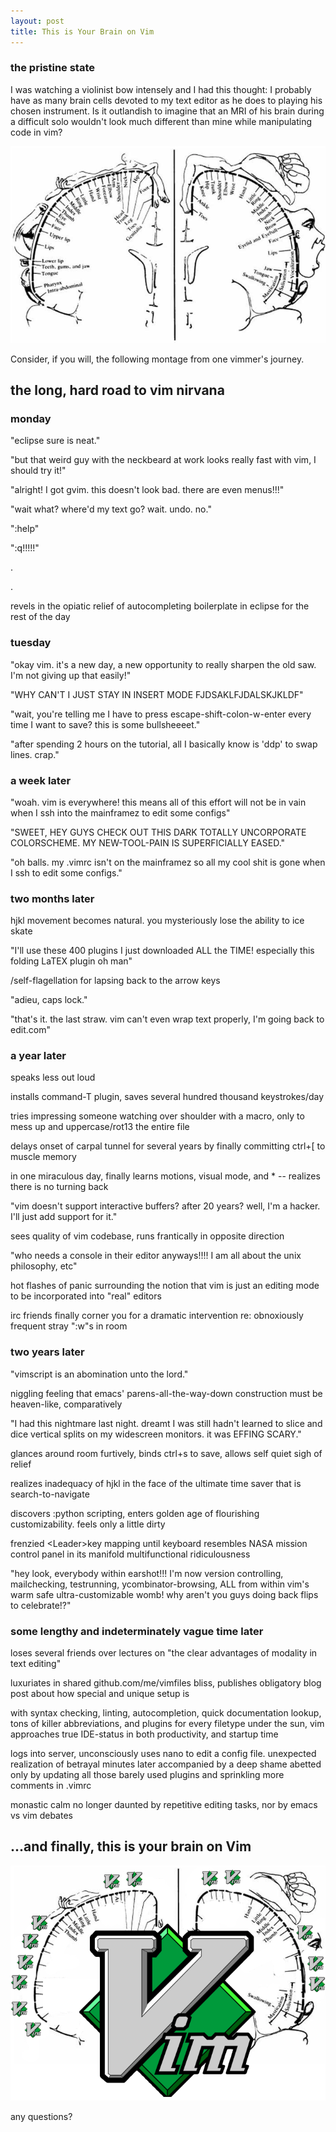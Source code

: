 ```yaml
---
layout: post
title: This is Your Brain on Vim
---
```


### the pristine state

I was watching a violinist bow intensely and I had this thought: I probably have as many brain cells devoted to my text editor as he
does to playing his chosen instrument. Is it outlandish to imagine that an MRI of his brain during a difficult solo wouldn't
look much different than mine while manipulating code in vim?

<img src="/img/brain_before.png">

Consider, if you will, the following montage from one vimmer's journey.

the long, hard road to vim nirvana
----------

### monday

"eclipse sure is neat."

"but that weird guy with the neckbeard at work looks really fast with vim, I should try it!"

"alright! I got gvim. this doesn't look bad. there are even menus!!!"

"wait what? where'd my text go? wait. undo. no."

":help"

":q!!!!!"

.

.

revels in the opiatic relief of autocompleting boilerplate in eclipse for the rest of the day

### tuesday

"okay vim. it's a new day, a new opportunity to really sharpen the old saw. I'm not giving up that easily!"

"WHY CAN'T I JUST STAY IN INSERT MODE FJDSAKLFJDALSKJKLDF"

"wait, you're telling me I have to press escape-shift-colon-w-enter every time I want to save? this is some bullsheeeet."

"after spending 2 hours on the tutorial, all I basically know is 'ddp' to swap lines. crap."

### a week later

"woah. vim is everywhere! this means all of this effort will not be in vain when I ssh into the mainframez to edit some configs"

"SWEET, HEY GUYS CHECK OUT THIS DARK TOTALLY UNCORPORATE COLORSCHEME. MY NEW-TOOL-PAIN IS SUPERFICIALLY EASED."

"oh balls. my .vimrc isn't on the mainframez so all my cool shit is gone when I ssh to edit some configs."

### two months later

hjkl movement becomes natural. you mysteriously lose the ability to ice skate

"I'll use these 400 plugins I just downloaded ALL the TIME! especially this folding LaTEX plugin oh man"

/self-flagellation for lapsing back to the arrow keys

"adieu, caps lock."

"that's it. the last straw. vim can't even wrap text properly, I'm going back to edit.com"

### a year later

speaks less out loud

installs command-T plugin, saves several hundred thousand keystrokes/day

tries impressing someone watching over shoulder with a macro, only to mess up and uppercase/rot13 the entire file

delays onset of carpal tunnel for several years by finally committing ctrl+\[ to muscle memory

in one miraculous day, finally learns motions, visual mode, and * -- realizes there is no turning back

"vim doesn't support interactive buffers? after 20 years? well, I'm a hacker. I'll just add support for it."

sees quality of vim codebase, runs frantically in opposite direction

"who needs a console in their editor anyways!!!! I am all about the unix philosophy, etc"

hot flashes of panic surrounding  the notion that vim is just an editing mode to be incorporated into "real" editors

irc friends finally corner you for a dramatic intervention re: obnoxiously frequent stray ":w"s in room

### two years later

"vimscript is an abomination unto the lord."

niggling feeling that emacs' parens-all-the-way-down construction must be heaven-like, comparatively

"I had this nightmare last night. dreamt I was still hadn't learned to slice and dice vertical splits on my widescreen monitors. it was EFFING SCARY."

glances around room furtively, binds ctrl+s to save, allows self quiet sigh of relief

realizes inadequacy of hjkl in the face of the ultimate time saver that is search-to-navigate

discovers :python scripting, enters golden age of flourishing customizability. feels only a little dirty

frenzied &lt;Leader&gt;key mapping until keyboard resembles NASA mission control panel in its manifold multifunctional ridiculousness

"hey look, everybody within earshot!!! I'm now version controlling, mailchecking, testrunning, ycombinator-browsing, ALL from within vim's warm safe ultra-customizable womb! why aren't you guys doing back flips to celebrate!?"

### some lengthy and indeterminately vague time later

loses several friends over lectures on "the clear advantages of modality in text editing"

luxuriates in shared github.com/me/vimfiles bliss, publishes obligatory blog post about how special and unique setup is

with syntax checking, linting, autocompletion, quick documentation lookup, tons of killer abbreviations, and plugins for every filetype under the sun, vim approaches true IDE-status in both productivity, and startup time

logs into server, unconsciously uses nano to edit a config file. unexpected realization of betrayal minutes later accompanied by a deep shame abetted only by updating all those barely used plugins and sprinkling more comments in .vimrc

monastic calm no longer daunted by repetitive editing tasks, nor by emacs vs vim debates

...and finally, this is your brain on Vim
---------------------------

<img src="/img/brain_after.png">

any questions?

